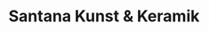 ---
title: "Santana Kunst & Keramik"
url: /berlin/santana-kunst-und-keramik/
shop: Raumausstattung
---